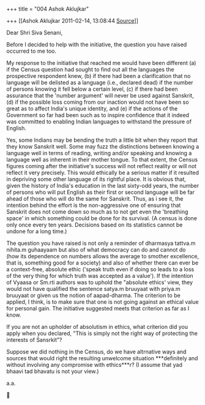 +++
title = "004 Ashok Aklujkar"

+++
[[Ashok Aklujkar	2011-02-14, 13:08:44 [Source](https://groups.google.com/g/bvparishat/c/OTXZV_Faw_E)]]



Dear Shri Siva Senani,

  

Before I decided to help with the initiative, the question you have raised occurred to me too. 

  

My response to the initiative that reached me would have been different (a) if the Census question had sought to find out all the languages the prospective respondent knew, (b) if there had been a clarification that no language will be delisted as a language (i.e., declared dead) if the number of persons knowing it fell below a certain level, (c) if there had been assurance that the 'number argument' will never be used against Sanskrit, (d) if the possible loss coming from our inaction would not have been so great as to affect India's unique identity, and (e) if the actions of the Government so far had been such as to inspire confidence that it indeed was committed to enabling Indian languages to withstand the pressure of English. 

  

Yes, some Indians may be bending the truth a little bit when they report that they know Sanskrit well. Some may fuzz the distinctions between knowing a language well in terms of reading, writing and/or speaking and knowing a language well as inherent in their mother tongue. To that extent, the Census figures coming after the initiative's success will not reflect reality or will not reflect it very precisely. This would ethically be a serious matter if it resulted in depriving some other language of its rightful place. It is obvious that, given the history of India's education in the last sixty-odd years, the number of persons who will put English as their first or second language will be far ahead of those who will do the same for Sanskrit. Thus, as i see it, the intention behind the effort is the non-aggressive one of ensuring that Sanskrit does not come down so much as to not get even the 'breathing space' in which something could be done for its survival. (A census is done only once every ten years. Decisions based on its statistics cannot be undone for a long time.)

  

The question you have raised is not only a reminder of dharmasya tattva.m nihita.m guhaayaam but also of what democracy can do and cannot do (how its dependence on numbers allows the average to smother excellence, that is, something good for a society) and also of whether there can ever be a context-free, absolute ethic ('speak truth even if doing so leads to a loss of the very thing for which truth was accepted as a value'). If the intention of Vyaasa or Sm.rti authors was to uphold the "absolute ethics' view, they would not have qualified the sentence satya.m bruuyaat with priya.m bruuyaat or given us the notion of aapad-dharma. The criterion to be applied, I think, is to make sure that one is not going against an ethical value for personal gain. The initiative suggested meets that criterion as far as I know.

  

If you are not an upholder of absolutism in ethics, what criterion did you apply when you declared, "This is simply not the right way of protecting the interests of Sansrkit"?

  

Suppose we did nothing in the Census, do we have altrnative ways and sources that would right the resulting unwelcome situation **\*definitely and without involving any compromise with ethics\***r? (I assume that yad bhaavi tad bhavatu is not your view.)

  

a.a.




